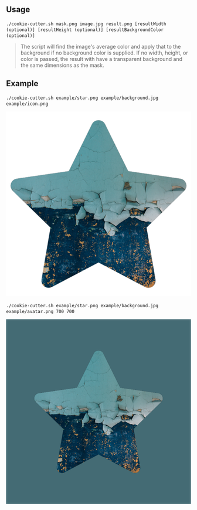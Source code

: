## Usage
```
./cookie-cutter.sh mask.png image.jpg result.png [resultWidth (optional)] [resultHeight (optional)] [resultBackgroundColor (optional)]
```

> The script will find the image's average color and apply that to the background if no background color is supplied. If no width, height, or color is passed, the result with have a transparent background and the same dimensions as the mask.

## Example
```
./cookie-cutter.sh example/star.png example/background.jpg example/icon.png
```
![Icon](example/icon.png)

```
./cookie-cutter.sh example/star.png example/background.jpg example/avatar.png 700 700
```
![Avatar](example/avatar.png)
